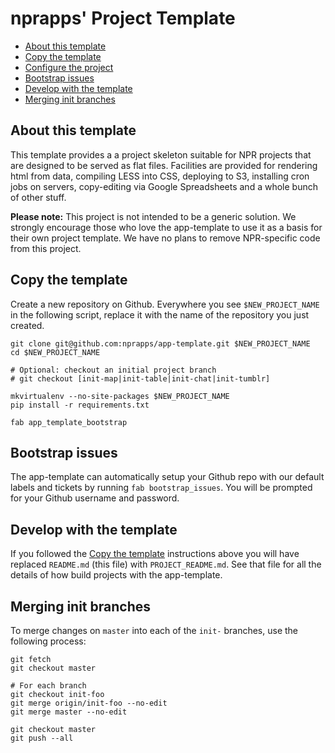 nprapps' Project Template
=========================

* [About this template](#about-this-template)
* [Copy the template](#copy-the-template)
* [Configure the project](#configure-the-project)
* [Bootstrap issues](#bootstrap-issues)
* [Develop with the template](#develop-with-the-template)
* [Merging init branches](#merging-init-branches)

About this template
-------------------

This template provides a a project skeleton suitable for NPR projects that are designed to be served as flat files. Facilities are provided for rendering html from data, compiling LESS into CSS, deploying to S3, installing cron jobs on servers, copy-editing via Google Spreadsheets and a whole bunch of other stuff.

**Please note:** This project is not intended to be a generic solution. We strongly encourage those who love the app-template to use it as a basis for their own project template. We have no plans to remove NPR-specific code from this project.

Copy the template
-----------------

Create a new repository on Github. Everywhere you see ``$NEW_PROJECT_NAME`` in the following script, replace it with the name of the repository you just created.

```
git clone git@github.com:nprapps/app-template.git $NEW_PROJECT_NAME
cd $NEW_PROJECT_NAME

# Optional: checkout an initial project branch
# git checkout [init-map|init-table|init-chat|init-tumblr]

mkvirtualenv --no-site-packages $NEW_PROJECT_NAME
pip install -r requirements.txt

fab app_template_bootstrap
```

Bootstrap issues
----------------

The app-template can automatically setup your Github repo with our default labels and tickets by running ``fab bootstrap_issues``. You will be prompted for your Github username and password.

Develop with the template
-------------------------

If you followed the [Copy the template](#copy-the-template) instructions above you will have replaced `README.md` (this file) with `PROJECT_README.md`. See that file for all the details of how build projects with the app-template.

Merging init branches
---------------------

To merge changes on ``master`` into each of the ``init-`` branches, use the following process:

```
git fetch
git checkout master

# For each branch
git checkout init-foo
git merge origin/init-foo --no-edit
git merge master --no-edit

git checkout master
git push --all
```

